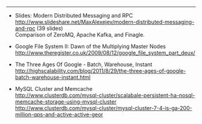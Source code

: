 <hr>

* Slides: Modern Distributed Messaging and RPC
<br>http://www.slideshare.net/MaxAlexejev/modern-distributed-messaging-and-rpc (39 slides)
<br>Comparison of ZeroMQ, Apache Kafka, and Finagle.

* Google File System II: Dawn of the Multiplying Master Nodes
<br>http://www.theregister.co.uk/2009/08/12/google_file_system_part_deux/

* The Three Ages Of Google - Batch, Warehouse, Instant
<br>http://highscalability.com/blog/2011/8/29/the-three-ages-of-google-batch-warehouse-instant.html
* MySQL Cluster and Memcache
<br>http://www.clusterdb.com/mysql-cluster/scalabale-persistent-ha-nosql-memcache-storage-using-mysql-cluster
<br>http://www.clusterdb.com/mysql-cluster/mysql-cluster-7-4-is-ga-200-million-qps-and-active-active-geor

